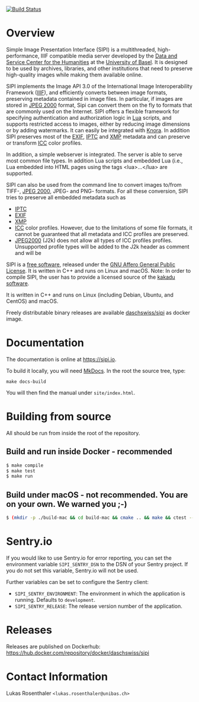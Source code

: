 [![Build Status](https://github.com/dasch-swiss/sipi/workflows/CI/badge.svg?branch=main)](https://github.com/dasch-swiss/sipi/actions)

# Overview


Simple Image Presentation Interface (SIPI) is a multithreaded, high-performance, IIIF compatible media server developed by
the [Data and Service Center for the Humanities](https://dasch.swiss) at the
[University of Basel](https://www.unibas.ch/en.html). It is designed to
be used by archives, libraries, and other institutions that need to
preserve high-quality images while making them available online.

SIPI implements the Image API 3.0 of the International Image Interoperability Framework
([IIIF](https://iiif.io/)), and efficiently converts between image
formats, preserving metadata contained in image files. In particular, if
images are stored in [JPEG 2000](https://jpeg.org/jpeg2000/) format,
Sipi can convert them on the fly to formats that are commonly used on
the Internet. SIPI offers a flexible framework for specifying
authentication and authorization logic in [Lua](https://www.lua.org/)
scripts, and supports restricted access to images, either by reducing
image dimensions or by adding watermarks. It can easily be integrated
with [Knora](https://dsp.dasch.swiss/). In addition SIPI preserves most of
the [EXIF](http://www.exif.org),
[IPTC](https://iptc.org/standards/photo-metadata/iptc-standard/) and
[XMP](http://www.adobe.com/products/xmp.html) metadata and can preserve
or transform [ICC](https://en.wikipedia.org/wiki/ICC_profile) color
profiles.

In addition, a simple webserver is integrated. The server is able to
serve most common file types. In addition Lua scripts and embedded Lua
(i.e., Lua embedded into HTML pages using the tags
&lt;lua&gt;…&lt;/lua&gt; are supported.

SIPI can also be used from the command line to convert images to/from
TIFF-, [JPEG 2000](https://jpeg.org/jpeg2000/), JPEG- and PNG-
formats. For all these conversion, SIPI tries to preserve all embedded
metadata such as
- [IPTC](https://iptc.org/standards/photo-metadata/iptc-standard/)
- [EXIF](https://www.exif.org/)
- [XMP](https://www.adobe.com/products/xmp.html)
- [ICC](https://en.wikipedia.org/wiki/ICC_profile) color profiles.
However, due to the limitations of some file formats, it cannot be
guaranteed that all metadata and ICC profiles are preserved.
- [JPEG2000](https://jpeg.org/jpeg2000/) (J2k) does not allow all types of ICC profiles
  profiles. Unsupported profile types will be added to the J2k header as comment and will be

SIPI is a [free software](http://www.gnu.org/philosophy/free-sw.en.html),
released under the [GNU Affero General Public
License](http://www.gnu.org/licenses/agpl-3.0.en.html). It is written in
C++ and runs on Linux and macOS. Note: In order to compile SIPI, the user has
to provide a licensed source of the [kakadu software](https://kakadusoftware.com).

It is written in C++ and runs on Linux (including Debian, Ubuntu, and CentOS) and
macOS.

Freely distributable binary releases are available
[daschswiss/sipi](https://hub.docker.com/r/daschswiss/sipi) as docker image.

# Documentation

The documentation is online at https://sipi.io.

To build it locally, you will need [MkDocs](https://www.mkdocs.org/).
In the root the source tree, type:

```
make docs-build
```

You will then find the manual under `site/index.html`.

# Building from source

All should be run from inside the root of the repository.

## Build and run inside Docker - recommended
```bash
$ make compile
$ make test
$ make run
```

## Build under macOS - not recommended. You are on your own. We warned you ;-)

```bash
$ (mkdir -p ./build-mac && cd build-mac && cmake .. && make && ctest --verbose)
```

# Sentry.io
If you would like to use Sentry.io for error reporting, you can set the environment variable
`SIPI_SENTRY_DSN` to the DSN of your Sentry project. If you do not set this variable, Sentry.io will not be used.

Further variables can be set to configure the Sentry client:
- `SIPI_SENTRY_ENVIRONMENT`: The environment in which the application is running. Defaults to `development`.
- `SIPI_SENTRY_RELEASE`: The release version number of the application. 

# Releases

Releases are published on Dockerhub: https://hub.docker.com/repository/docker/daschswiss/sipi


# Contact Information

Lukas Rosenthaler `<lukas.rosenthaler@unibas.ch>`
